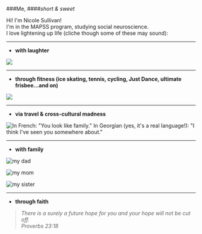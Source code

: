 
###Me,
####*short & sweet*

Hi!  I'm Nicole Sullivan!    
I'm in the MAPSS program, studying social neuroscience.  
I love lightening up life (cliche though some of these may sound):

***

* **with laughter**

![](http://2.bp.blogspot.com/-wdvOTaqFTgc/VRuiScblddI/AAAAAAAADsk/a3ZaYhlu35o/s1600/AIDSjoke.jpg)   

***

* **through fitness (ice skating, tennis, cycling, Just Dance, ultimate frisbee...and on)**

![](https://ubistatic9-a.akamaihd.net/ubicomstatic/en-US/global/media/JD2015_SCREENSHOT_HAPPY_162394.jpg)   
   
   ***
   
* **via travel & cross-cultural madness**

![*In French:  "You look like family."  In Georgian (yes, it's a real language!):  "I think I've seen you somewhere about."*](http://i3.kym-cdn.com/photos/images/newsfeed/000/421/536/919.png)   
   
   ****
   
* **with family**

![*my dad*](http://static1.1.sqspcdn.com/static/f/804093/26459745/1439422365683/Mark.jpg?token=bKWscXN%2BVTUq1yHEvhWE%2BxpghS0%3D)

![*my mom*](http://static1.1.sqspcdn.com/static/f/804093/26459785/1439423847520/Diane.jpg?token=lULD9kb%2FKbCfS9Bnw3rz1J1K1YM%3D)

![*my sister*](http://static1.1.sqspcdn.com/static/f/804093/26459789/1439423910377/Brianna.jpg?token=I5s1RU7njJ7eSCS%2BwGK5cQtmyrk%3D)

   ***
   
* **through faith**

> *There is a surely a future hope for you*
> *and your hope will not be cut off.*    
> *Proverbs 23:18*